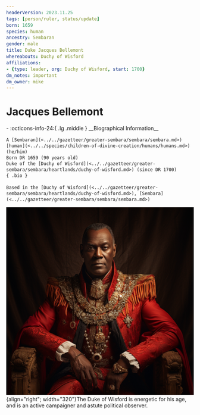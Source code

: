 ```yaml
---
headerVersion: 2023.11.25
tags: [person/ruler, status/update]
born: 1659
species: human
ancestry: Sembaran
gender: male
title: Duke Jacques Bellemont
whereabouts: Duchy of Wisford
affiliations:
- {type: leader, org: Duchy of Wisford, start: 1700}
dm_notes: important
dm_owner: mike
---
```

# Jacques Bellemont
<div class="grid cards ext-narrow-margin ext-one-column" markdown>
- :octicons-info-24:{ .lg .middle } __Biographical Information__

    A [Sembaran](<../../gazetteer/greater-sembara/sembara/sembara.md>) [human](<../../species/children-of-divine-creation/humans/humans.md>) (he/him)  
    Born DR 1659 (90 years old)  
    Duke of the [Duchy of Wisford](<../../gazetteer/greater-sembara/sembara/heartlands/duchy-of-wisford.md>) (since DR 1700)  
    { .bio }

    Based in the [Duchy of Wisford](<../../gazetteer/greater-sembara/sembara/heartlands/duchy-of-wisford.md>), [Sembara](<../../gazetteer/greater-sembara/sembara/sembara.md>)
</div>


![Duke of Wisford 2](../../assets/duke-of-wisford-2.png){align="right"; width="320"}The Duke of Wisford is energetic for his age, and is an active campaigner and astute political observer. 